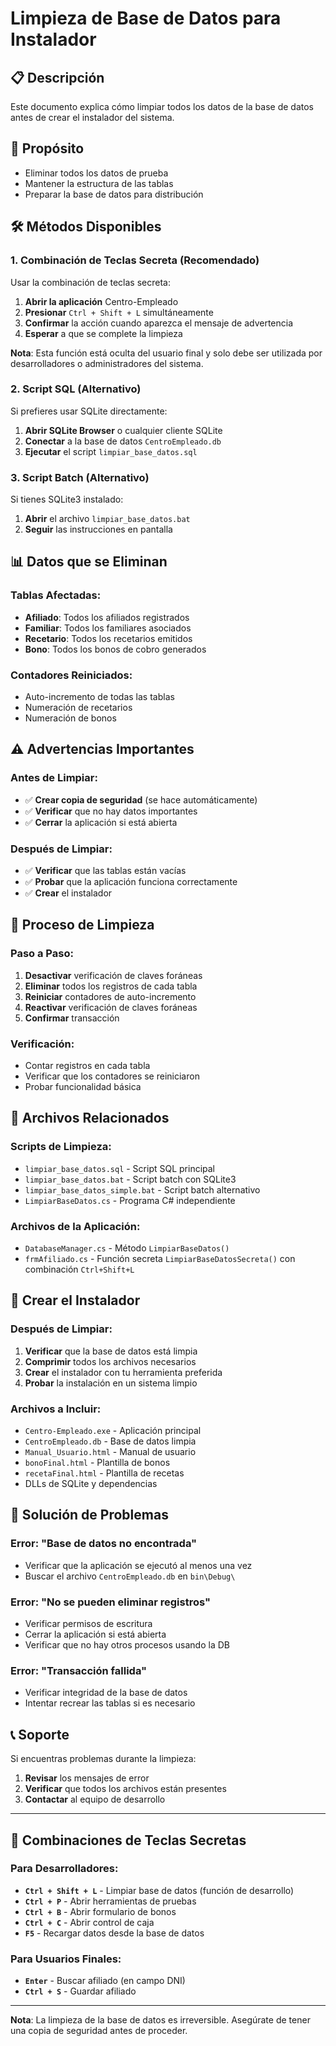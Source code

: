 # Limpieza de Base de Datos para Instalador

## 📋 Descripción
Este documento explica cómo limpiar todos los datos de la base de datos antes de crear el instalador del sistema.

## 🎯 Propósito
- Eliminar todos los datos de prueba
- Mantener la estructura de las tablas
- Preparar la base de datos para distribución

## 🛠️ Métodos Disponibles

### 1. **Combinación de Teclas Secreta (Recomendado)**
Usar la combinación de teclas secreta:

1. **Abrir la aplicación** Centro-Empleado
2. **Presionar** `Ctrl + Shift + L` simultáneamente
3. **Confirmar** la acción cuando aparezca el mensaje de advertencia
4. **Esperar** a que se complete la limpieza

**Nota**: Esta función está oculta del usuario final y solo debe ser utilizada por desarrolladores o administradores del sistema.

### 2. **Script SQL (Alternativo)**
Si prefieres usar SQLite directamente:

1. **Abrir SQLite Browser** o cualquier cliente SQLite
2. **Conectar** a la base de datos `CentroEmpleado.db`
3. **Ejecutar** el script `limpiar_base_datos.sql`

### 3. **Script Batch (Alternativo)**
Si tienes SQLite3 instalado:

1. **Abrir** el archivo `limpiar_base_datos.bat`
2. **Seguir** las instrucciones en pantalla

## 📊 Datos que se Eliminan

### Tablas Afectadas:
- **Afiliado**: Todos los afiliados registrados
- **Familiar**: Todos los familiares asociados
- **Recetario**: Todos los recetarios emitidos
- **Bono**: Todos los bonos de cobro generados

### Contadores Reiniciados:
- Auto-incremento de todas las tablas
- Numeración de recetarios
- Numeración de bonos

## ⚠️ Advertencias Importantes

### Antes de Limpiar:
- ✅ **Crear copia de seguridad** (se hace automáticamente)
- ✅ **Verificar** que no hay datos importantes
- ✅ **Cerrar** la aplicación si está abierta

### Después de Limpiar:
- ✅ **Verificar** que las tablas están vacías
- ✅ **Probar** que la aplicación funciona correctamente
- ✅ **Crear** el instalador

## 🔄 Proceso de Limpieza

### Paso a Paso:
1. **Desactivar** verificación de claves foráneas
2. **Eliminar** todos los registros de cada tabla
3. **Reiniciar** contadores de auto-incremento
4. **Reactivar** verificación de claves foráneas
5. **Confirmar** transacción

### Verificación:
- Contar registros en cada tabla
- Verificar que los contadores se reiniciaron
- Probar funcionalidad básica

## 📁 Archivos Relacionados

### Scripts de Limpieza:
- `limpiar_base_datos.sql` - Script SQL principal
- `limpiar_base_datos.bat` - Script batch con SQLite3
- `limpiar_base_datos_simple.bat` - Script batch alternativo
- `LimpiarBaseDatos.cs` - Programa C# independiente

### Archivos de la Aplicación:
- `DatabaseManager.cs` - Método `LimpiarBaseDatos()`
- `frmAfiliado.cs` - Función secreta `LimpiarBaseDatosSecreta()` con combinación `Ctrl+Shift+L`

## 🚀 Crear el Instalador

### Después de Limpiar:
1. **Verificar** que la base de datos está limpia
2. **Comprimir** todos los archivos necesarios
3. **Crear** el instalador con tu herramienta preferida
4. **Probar** la instalación en un sistema limpio

### Archivos a Incluir:
- `Centro-Empleado.exe` - Aplicación principal
- `CentroEmpleado.db` - Base de datos limpia
- `Manual_Usuario.html` - Manual de usuario
- `bonoFinal.html` - Plantilla de bonos
- `recetaFinal.html` - Plantilla de recetas
- DLLs de SQLite y dependencias

## 🔧 Solución de Problemas

### Error: "Base de datos no encontrada"
- Verificar que la aplicación se ejecutó al menos una vez
- Buscar el archivo `CentroEmpleado.db` en `bin\Debug\`

### Error: "No se pueden eliminar registros"
- Verificar permisos de escritura
- Cerrar la aplicación si está abierta
- Verificar que no hay otros procesos usando la DB

### Error: "Transacción fallida"
- Verificar integridad de la base de datos
- Intentar recrear las tablas si es necesario

## 📞 Soporte

Si encuentras problemas durante la limpieza:
1. **Revisar** los mensajes de error
2. **Verificar** que todos los archivos están presentes
3. **Contactar** al equipo de desarrollo

---

## 🔐 Combinaciones de Teclas Secretas

### Para Desarrolladores:
- **`Ctrl + Shift + L`** - Limpiar base de datos (función de desarrollo)
- **`Ctrl + P`** - Abrir herramientas de pruebas
- **`Ctrl + B`** - Abrir formulario de bonos
- **`Ctrl + C`** - Abrir control de caja
- **`F5`** - Recargar datos desde la base de datos

### Para Usuarios Finales:
- **`Enter`** - Buscar afiliado (en campo DNI)
- **`Ctrl + S`** - Guardar afiliado

---

**Nota**: La limpieza de la base de datos es irreversible. Asegúrate de tener una copia de seguridad antes de proceder.
